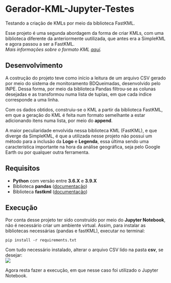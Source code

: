 # Gerador-KML-Jupyter-Testes

Testando a criação de KMLs por meio da biblioteca FastKML.

Esse projeto é uma segunda abordagem da forma de criar KMLs, com uma biblioteca diferente da anteriormente uutilizada, que antes era a SimpleKML e agora passou a ser a FastKML. <br>
*Mais informações sobre o formato KML [aqui](https://developers.google.com/kml/documentation).*

## Desenvolvimento

A costrução do projeto teve como início a leitura de um arquivo CSV gerado por meio do sistema de monitoramento BDQueimadas, desenvolvido pelo INPE. Dessa forma, por meio da biblioteca Pandas filtrou-se as colunas desejadas e as transformou numa lista de tuplas, em que cada índice corresponde a uma linha. <br>

Com os dados obtidos, construiu-se o KML a partir da biblioteca FastKML, em que a geração do KML é feita num formato semelhante a estar adicionando itens numa lista, por meio do **append**. <br>

A maior peculiaridade envolvida nessa biblioteca KML (FastKML), e que diverge da SimpleKML, é que a utilizada nesse projeto não possui um método para a inclusão da **Logo** e **Legenda**, essa última sendo uma característica importante na hora da análise geográfica, seja pelo Google Earth ou por qualquer outra ferramenta.

## Requisitos

- **Python** com versão entre **3.6.X** e **3.9.X**
- Biblioteca **pandas** ([documentação](https://pandas.pydata.org/docs/))
- Biblioteca **fastkml** ([documentação](https://simplekml.readthedocs.io/en/latest/))

## Execução

Por conta desse projeto ter sido construído por meio do **Jupyter Notebook**, não é necessário criar um ambiente virtual. Assim, para instalar as bibliotecas necessárias (pandas e fastKML), executar no terminal:

    pip install -r requirements.txt

Com tudo necessário instalado, alterar o arquivo CSV lido na pasta **csv**, se desejar: <br>
![](https://i.imgur.com/qPpMSH9.png)

Agora resta fazer a execução, em que nesse caso foi utilizado o Jupyter Notebook.
